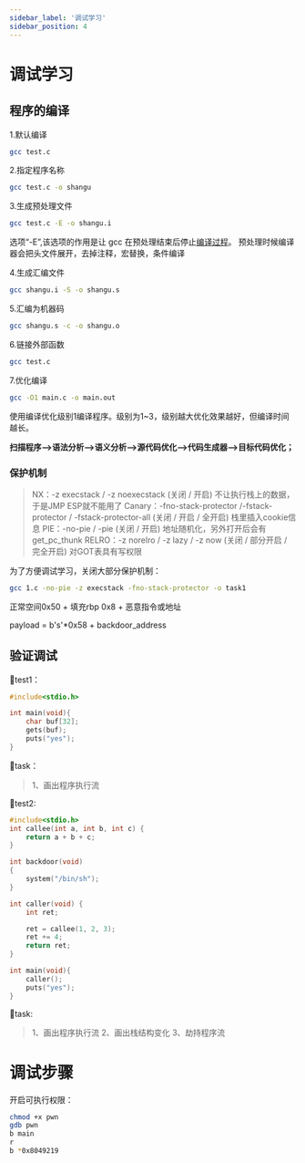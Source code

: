 ```yaml
---
sidebar_label: '调试学习'
sidebar_position: 4
---
```


# 调试学习

## 程序的编译

1.默认编译

```bash
gcc test.c
```

2.指定程序名称

```bash
gcc test.c -o shangu
```

3.生成预处理文件

```bash
gcc test.c -E -o shangu.i
```

选项“-E”,该选项的作用是让 gcc 在预处理结束后停止[编译过程](https://so.csdn.net/so/search?q=编译过程&spm=1001.2101.3001.7020)。
预处理时候编译器会把头文件展开，去掉注释，宏替换，条件编译

4.生成汇编文件

```bash
gcc shangu.i -S -o shangu.s
```

5.汇编为机器码

```bash
gcc shangu.s -c -o shangu.o
```

6.链接外部函数

```bash
gcc test.c
```

7.优化编译

```bash
gcc -O1 main.c -o main.out
```

使用编译优化级别1编译程序。级别为1~3，级别越大优化效果越好，但编译时间越长。

 **扫描程序–>语法分析–>语义分析–>源代码优化–>代码生成器–>目标代码优化；**

### 保护机制

> NX：-z execstack / -z noexecstack (关闭 / 开启) 不让执行栈上的数据，于是JMP
> ESP就不能用了
> Canary：-fno-stack-protector /-fstack-protector /
> -fstack-protector-all (关闭 / 开启 / 全开启) 栈里插入cookie信息
> PIE：-no-pie / -pie (关闭 / 开启) 地址随机化，另外打开后会有get_pc_thunk
> RELRO：-z norelro / -z lazy / -z now (关闭 / 部分开启 / 完全开启) 对GOT表具有写权限

为了方便调试学习，关闭大部分保护机制：

```bash
gcc 1.c -no-pie -z execstack -fno-stack-protector -o task1
```

正常空间0x50 + 填充rbp 0x8 + 恶意指令或地址

payload = b's'*0x58 + backdoor_address

## 验证调试

:book:test1：

```c
#include<stdio.h>

int main(void){
    char buf[32];
    gets(buf);
    puts("yes");
}
```

:flags:task：

> 1、画出程序执行流

:book:test2:

```c
#include<stdio.h>
int callee(int a, int b, int c) {
    return a + b + c;
}

int backdoor(void)
{
    system("/bin/sh");
}

int caller(void) {
    int ret;

    ret = callee(1, 2, 3);
    ret += 4;
    return ret;
}

int main(void){
    caller();
    puts("yes");
}
```

:flags:task:

> 1、画出程序执行流
> 2、画出栈结构变化
> 3、劫持程序流

# 调试步骤

开启可执行权限：

```bash
chmod +x pwn
gdb pwn
b main
r
b *0x8049219
```

